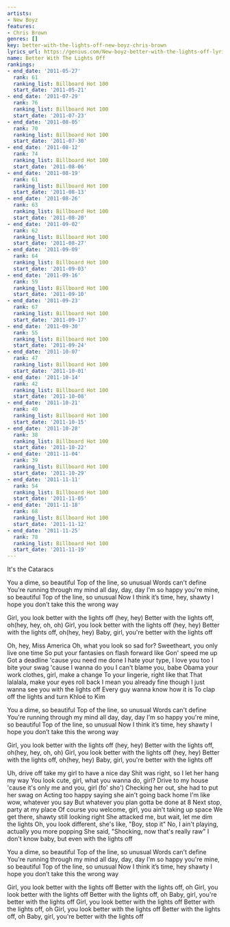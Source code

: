 ```yaml
---
artists:
- New Boyz
features:
- Chris Brown
genres: []
key: better-with-the-lights-off-new-boyz-chris-brown
lyrics_url: https://genius.com/New-boyz-better-with-the-lights-off-lyrics
name: Better With The Lights Off
rankings:
- end_date: '2011-05-27'
  rank: 61
  ranking_list: Billboard Hot 100
  start_date: '2011-05-21'
- end_date: '2011-07-29'
  rank: 76
  ranking_list: Billboard Hot 100
  start_date: '2011-07-23'
- end_date: '2011-08-05'
  rank: 70
  ranking_list: Billboard Hot 100
  start_date: '2011-07-30'
- end_date: '2011-08-12'
  rank: 74
  ranking_list: Billboard Hot 100
  start_date: '2011-08-06'
- end_date: '2011-08-19'
  rank: 61
  ranking_list: Billboard Hot 100
  start_date: '2011-08-13'
- end_date: '2011-08-26'
  rank: 63
  ranking_list: Billboard Hot 100
  start_date: '2011-08-20'
- end_date: '2011-09-02'
  rank: 62
  ranking_list: Billboard Hot 100
  start_date: '2011-08-27'
- end_date: '2011-09-09'
  rank: 64
  ranking_list: Billboard Hot 100
  start_date: '2011-09-03'
- end_date: '2011-09-16'
  rank: 59
  ranking_list: Billboard Hot 100
  start_date: '2011-09-10'
- end_date: '2011-09-23'
  rank: 67
  ranking_list: Billboard Hot 100
  start_date: '2011-09-17'
- end_date: '2011-09-30'
  rank: 55
  ranking_list: Billboard Hot 100
  start_date: '2011-09-24'
- end_date: '2011-10-07'
  rank: 47
  ranking_list: Billboard Hot 100
  start_date: '2011-10-01'
- end_date: '2011-10-14'
  rank: 42
  ranking_list: Billboard Hot 100
  start_date: '2011-10-08'
- end_date: '2011-10-21'
  rank: 40
  ranking_list: Billboard Hot 100
  start_date: '2011-10-15'
- end_date: '2011-10-28'
  rank: 38
  ranking_list: Billboard Hot 100
  start_date: '2011-10-22'
- end_date: '2011-11-04'
  rank: 39
  ranking_list: Billboard Hot 100
  start_date: '2011-10-29'
- end_date: '2011-11-11'
  rank: 54
  ranking_list: Billboard Hot 100
  start_date: '2011-11-05'
- end_date: '2011-11-18'
  rank: 68
  ranking_list: Billboard Hot 100
  start_date: '2011-11-12'
- end_date: '2011-11-25'
  rank: 78
  ranking_list: Billboard Hot 100
  start_date: '2011-11-19'
---
```

It's the Cataracs


You a dime, so beautiful
Top of the line, so unusual
Words can't define
You're running through my mind all day, day, day
I'm so happy you're mine, so beautiful
Top of the line, so unusual
Now I think it’s time, hey, shawty
I hope you don’t take this the wrong way


Girl, you look better with the lights off (hey, hey)
Better with the lights off, oh(hey, hey, oh, oh)
Girl, you look better with the lights off (hey, hey)
Better with the lights off, oh(hey, hey)
Baby, girl, you're better with the lights off


Oh, hey, Miss America
Oh, what you look so sad for?
Sweetheart, you only live one time
So put your fantasies on flash forward like
Gon' speed me up
Got a deadline 'cause you need me done
I hate your type, I love you too
I bite your swag 'cause I wanna do you
I can't blame you, babe
Obama your work clothes, girl, make a change
To your lingerie, right like that
That lalalala, make your eyes roll back
I mean you already fine though
I just wanna see you with the lights off
Every guy wanna know how it is
To clap off the lights and turn Khloé to Kim


You a dime, so beautiful
Top of the line, so unusual
Words can't define
You're running through my mind all day, day, day
I'm so happy you're mine, so beautiful
Top of the line, so unusual
Now I think it’s time, hey shawty
I hope you don’t take this the wrong way


Girl, you look better with the lights off (hey, hey)
Better with the lights off, oh(hey, hey, oh, oh)
Girl, you look better with the lights off (hey, hey)
Better with the lights off, oh(hey, hey)
Baby, girl, you're better with the lights off


Uh, drive off take my girl to have a nice day
Shit was right, so I let her hang my way
You look cute, girl, what you wanna do, girl?
Drive to my house 'cause it's only me and you, girl (fo' sho')
Checking her out, she had to put her swag on
Acting too happy saying she ain't going back home
I'm like wow, whatever you say
But whatever you plan gotta be done at 8
Next stop, party at my place
Of course you welcome, girl, you ain't taking up space
We get there, shawty still looking right
She attacked me, but wait, let me dim the lights
Oh, you look different, she's like, "Boy, stop it"
No, I ain't playing, actually you more popping
She said, "Shocking, now that's really raw"
I don't know baby, but even with the lights off


You a dime, so beautiful
Top of the line, so unusual
Words can't define
You're running through my mind all day, day, day
I'm so happy you're mine, so beautiful
Top of the line, so unusual
Now I think it’s time, hey shawty
I hope you don’t take this the wrong way


Girl, you look better with the lights off
Better with the lights off, oh
Girl, you look better with the lights off
Better with the lights off, oh
Baby, girl, you're better with the lights off
Girl, you look better with the lights off
Better with the lights off, oh
Girl, you look better with the lights off
Better with the lights off, oh
Baby, girl, you're better with the lights off
